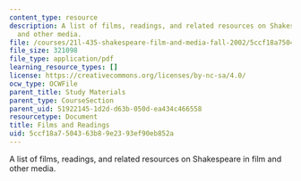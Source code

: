 ```yaml
---
content_type: resource
description: A list of films, readings, and related resources on Shakespeare in film
  and other media.
file: /courses/21l-435-shakespeare-film-and-media-fall-2002/5ccf18a7504363b89e2393ef90eb852a_f02filmreadings.pdf
file_size: 321098
file_type: application/pdf
learning_resource_types: []
license: https://creativecommons.org/licenses/by-nc-sa/4.0/
ocw_type: OCWFile
parent_title: Study Materials
parent_type: CourseSection
parent_uid: 51922145-1d2d-d63b-050d-ea434c466558
resourcetype: Document
title: Films and Readings
uid: 5ccf18a7-5043-63b8-9e23-93ef90eb852a
---
```

A list of films, readings, and related resources on Shakespeare in film and other media.